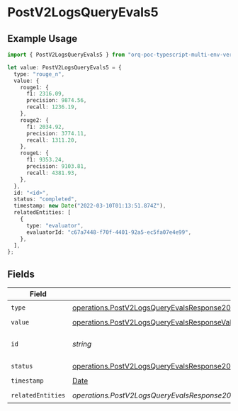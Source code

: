 # PostV2LogsQueryEvals5

## Example Usage

```typescript
import { PostV2LogsQueryEvals5 } from "orq-poc-typescript-multi-env-version/models/operations";

let value: PostV2LogsQueryEvals5 = {
  type: "rouge_n",
  value: {
    rouge1: {
      f1: 2316.09,
      precision: 9874.56,
      recall: 1236.19,
    },
    rouge2: {
      f1: 2034.92,
      precision: 3774.11,
      recall: 1311.20,
    },
    rougeL: {
      f1: 9353.24,
      precision: 9103.81,
      recall: 4381.93,
    },
  },
  id: "<id>",
  status: "completed",
  timestamp: new Date("2022-03-10T01:13:51.874Z"),
  relatedEntities: [
    {
      type: "evaluator",
      evaluatorId: "c67a7448-f70f-4401-92a5-ec5fa07e4e99",
    },
  ],
};
```

## Fields

| Field                                                                                                                                                                                    | Type                                                                                                                                                                                     | Required                                                                                                                                                                                 | Description                                                                                                                                                                              |
| ---------------------------------------------------------------------------------------------------------------------------------------------------------------------------------------- | ---------------------------------------------------------------------------------------------------------------------------------------------------------------------------------------- | ---------------------------------------------------------------------------------------------------------------------------------------------------------------------------------------- | ---------------------------------------------------------------------------------------------------------------------------------------------------------------------------------------- |
| `type`                                                                                                                                                                                   | [operations.PostV2LogsQueryEvalsResponse200ApplicationJSONResponseBodyItems25Type](../../models/operations/postv2logsqueryevalsresponse200applicationjsonresponsebodyitems25type.md)     | :heavy_check_mark:                                                                                                                                                                       | N/A                                                                                                                                                                                      |
| `value`                                                                                                                                                                                  | [operations.PostV2LogsQueryEvalsResponseValue](../../models/operations/postv2logsqueryevalsresponsevalue.md)                                                                             | :heavy_check_mark:                                                                                                                                                                       | N/A                                                                                                                                                                                      |
| `id`                                                                                                                                                                                     | *string*                                                                                                                                                                                 | :heavy_check_mark:                                                                                                                                                                       | The id of the resource                                                                                                                                                                   |
| `status`                                                                                                                                                                                 | [operations.PostV2LogsQueryEvalsResponse200ApplicationJSONResponseBodyItems25Status](../../models/operations/postv2logsqueryevalsresponse200applicationjsonresponsebodyitems25status.md) | :heavy_check_mark:                                                                                                                                                                       | N/A                                                                                                                                                                                      |
| `timestamp`                                                                                                                                                                              | [Date](https://developer.mozilla.org/en-US/docs/Web/JavaScript/Reference/Global_Objects/Date)                                                                                            | :heavy_check_mark:                                                                                                                                                                       | N/A                                                                                                                                                                                      |
| `relatedEntities`                                                                                                                                                                        | *operations.PostV2LogsQueryEvalsResponse200ApplicationJSONResponseBodyItems25RelatedEntities*[]                                                                                          | :heavy_check_mark:                                                                                                                                                                       | N/A                                                                                                                                                                                      |